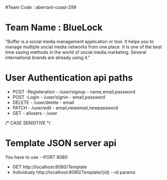#Team Code : aberrant-coast-299 
# Team Name : BlueLock

  "Buffer is a social media management application or tool. 
  It helps you to manage multiple social media networks from one place.
  It is one of the best time saving methods in the world of social media marketing. 
  Several international brands are already using it."

# User Authentication api paths

- POST -Registeration - /user/signup - name,email,password
- POST -Login - /user/signin - email,password
- DELETE - /user/delete - email
- PATCH - /user/edit - email,newemail,newpassword
- GET - allusers - /user 

/* CASE SENSITIVE */

# Template JSON server api
You have to use --PORT 8080

- GET http://localhost:8080/Template
- Individualy http://localhost:8080/Template/{id} --id params
